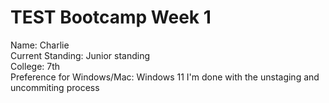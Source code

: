 # TEST Bootcamp Week 1
Name: Charlie\
Current Standing: Junior standing\
College: 7th\
Preference for Windows/Mac: Windows 11
I'm done with the unstaging and uncommiting process